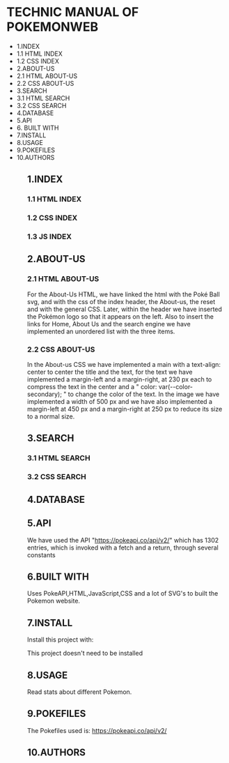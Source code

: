 # TECHNIC MANUAL OF POKEMONWEB

<ul>
    <li>1.INDEX</li>
    <li>1.1 HTML INDEX</li>
    <li>1.2 CSS INDEX</li>
    <li>2.ABOUT-US</li>
    <li>2.1 HTML ABOUT-US</li>
    <li>2.2 CSS ABOUT-US</li>
    <li>3.SEARCH</li>
    <li>3.1 HTML SEARCH</li>
    <li>3.2 CSS SEARCH</li>
    <li>4.DATABASE</li>
    <li>5.API</li>
    <li>6. BUILT WITH</li>
    <li>7.INSTALL</li>
    <li>8.USAGE</li>
    <li>9.POKEFILES</li>
    <li>10.AUTHORS</li>
<ul>

## 1.INDEX
### 1.1 HTML INDEX
### 1.2 CSS INDEX
### 1.3 JS INDEX
## 2.ABOUT-US
### 2.1 HTML ABOUT-US
For the About-Us HTML, we have linked the html with the Poké Ball svg, and with the css of the index header, the About-us, the reset and with the general CSS. Later, within the header we have inserted the Pokémon logo so that it appears on the left.
Also to insert the links for Home, About Us and the search engine we have implemented an unordered list with the three items.
### 2.2 CSS ABOUT-US
In the About-us CSS we have implemented a main with a text-align: center to center the title and the text, for the text we have implemented a margin-left and a margin-right, at 230 px each to compress the text in the center and a " color: var(--color-secondary); " to change the color of the text.
In the image we have implemented a width of 500 px and we have also implemented a margin-left at 450 px and a margin-right at 250 px to reduce its size to a normal size.
## 3.SEARCH
### 3.1 HTML SEARCH
### 3.2 CSS SEARCH
## 4.DATABASE
## 5.API
We have used the API "https://pokeapi.co/api/v2/" which has 1302 entries, which is invoked with a fetch and a return, through several constants
## 6.BUILT WITH
Uses PokeAPI,HTML,JavaScript,CSS and a lot of SVG's to built the Pokemon website.
## 7.INSTALL
Install this project with:

This project doesn't need to be installed
## 8.USAGE
Read stats about different Pokemon.
## 9.POKEFILES
The Pokefiles used is: https://pokeapi.co/api/v2/
## 10.AUTHORS